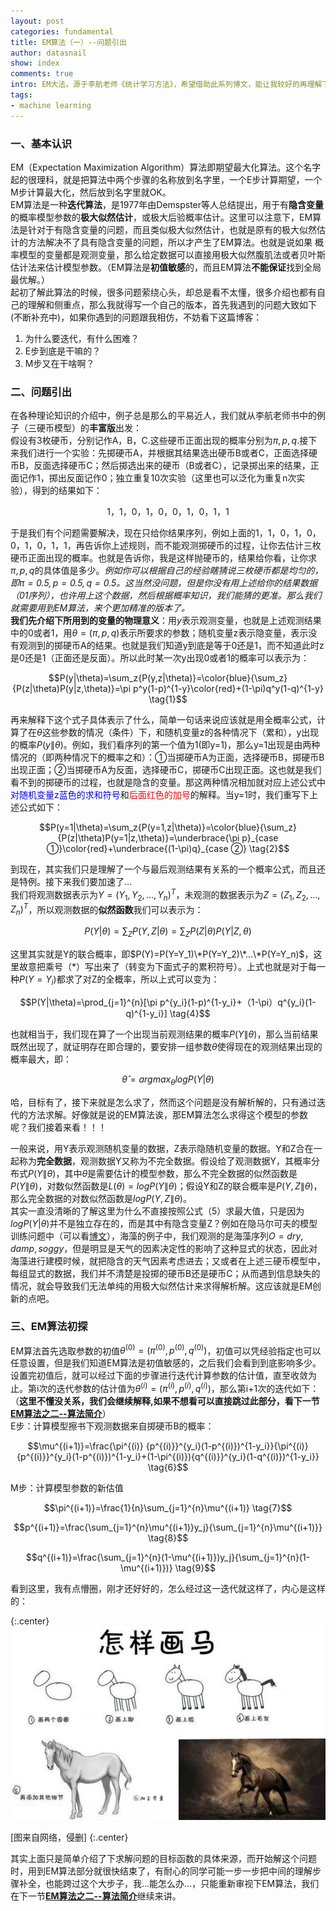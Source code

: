 ```yaml
---
layout: post
categories: fundamental
title: EM算法（一）--问题引出
author: datasnail
show: index
comments: true
intro: EM大法。源于李航老师《统计学习方法》，希望借助此系列博文，能让我较好的再理解下EM算法。
tags:
- machine learning
---
```


### 一、基本认识
EM（Expectation Maximization Algorithm）算法即期望最大化算法。这个名字起的很理科，就是把算法中两个步骤的名称放到名字里，一个E步计算期望，一个M步计算最大化，然后放到名字里就OK。  
EM算法是一种**迭代算法**，是1977年由Demspster等人总结提出，用于有**隐含变量**的概率模型参数的**极大似然估计**，或极大后验概率估计。这里可以注意下，EM算法是针对于有隐含变量的问题，而且类似极大似然估计，也就是原有的极大似然估计的方法解决不了具有隐含变量的问题，所以才产生了EM算法。也就是说如果 概率模型的变量都是观测变量，那么给定数据可以直接用极大似然腹肌法或者贝叶斯估计法来估计模型参数。（EM算法是**初值敏感**的，而且EM算法**不能保证**找到全局最优解。）   
起初了解此算法的时候，很多问题萦绕心头，却总是看不太懂，很多介绍也都有自己的理解和侧重点，那么我就得写一个自己的版本，首先我遇到的问题大致如下(不断补充中)，如果你遇到的问题跟我相仿，不妨看下这篇博客：  
1. 为什么要迭代，有什么困难？
2. E步到底是干嘛的？
3. M步又在干啥啊？

### 二、问题引出
在各种理论知识的介绍中，例子总是那么的平易近人，我们就从李航老师书中的例子（三硬币模型）的**丰富版**出发：  
假设有3枚硬币，分别记作A，B，C.这些硬币正面出现的概率分别为$\pi, p, q$.接下来我们进行一个实验：先掷硬币A，并根据其结果选出硬币B或者C，正面选择硬币B，反面选择硬币C；然后掷选出来的硬币（B或者C），记录掷出来的结果，正面记作1，掷出反面记作0；独立重复10次实验（这里也可以泛化为重复n次实验），得到的结果如下：  

$$1，1，0，1，0，0，1，0，1，1$$

于是我们有个问题需要解决，现在只给你结果序列，例如上面的$1，1，0，1，0，0，1，0，1，1$，再告诉你上述规则，而不能观测掷硬币的过程，让你去估计三枚硬币正面出现的概率。也就是告诉你，我是这样抛硬币的，结果给你看，让你求$\pi, p, q$的具体值是多少。*例如你可以根据自己的经验瞎猜说三枚硬币都是均匀的，即$\pi=0.5, p=0.5, q=0.5$。这当然没问题，但是你没有用上述给你的结果数据（01序列），也许用上这个数据，然后根据概率知识，我们能猜的更准。那么我们就需要用到EM算法，来个更加精准的版本了。*  
**我们先介绍下所用到的变量的物理意义**：用$y$表示观测变量，也就是上述观测结果中的0或者1，用$\theta = (\pi, p, q)$表示所要求的参数；随机变量z表示隐变量，表示没有观测到的掷硬币A的结果。也就是我们知道y到底是等于0还是1，而不知道此时z是0还是1（正面还是反面）。所以此时某一次y出现0或者1的概率可以表示为：  

$$P(y|\theta)=\sum_z{P(y,z|\theta)}=\color{blue}{\sum_z}{P(z|\theta)P(y|z,\theta)}=\pi p^y(1-p)^{1-y}\color{red}+(1-\pi)q^y(1-q)^{1-y} \tag{1}$$

再来解释下这个式子具体表示了什么，简单一句话来说应该就是用全概率公式，计算了在$\theta$这些参数的情况（条件）下，和随机变量z的各种情况下（累和），y出现的概率$P(y\|\theta)$。例如，我们看序列的第一个值为1(即y=1)，那么y=1出现是由两种情况的（即两种情况下的概率之和）：①当掷硬币A为正面，选择硬币B，掷硬币B出现正面；②当掷硬币A为反面，选择硬币C，掷硬币C出现正面。这也就是我们看不到的掷硬币的过程，也就是隐含的变量。那这两种情况相加就对应上述公式中<span style='color:blue'>对随机变量z蓝色的求和符号</span>和<span style='color:red'>后面红色的加号</span>的解释。当y=1时，我们重写下上述公式如下：    

$$P(y=1|\theta)=\sum_z{P(y=1,z|\theta)}=\color{blue}{\sum_z}{P(z|\theta)P(y=1|z,\theta)}=\underbrace{\pi p}_{case ①}\color{red}+\underbrace{(1-\pi)q}_{case ②} \tag{2}$$

到现在，其实我们只是理解了一个与最后观测结果有关系的一个概率公式，而且还是特例。接下来我们要加速了...   
我们将观测数据表示为$Y=(Y_1,Y_2,...,Y_n)^T$，未观测的数据表示为$Z=(Z_1,Z_2,...,Z_n)^T$，所以观测数据的**似然函数**我们可以表示为：  

$$P(Y|\theta)=\sum_Z{P(Y,Z|\theta)}=\sum_Z{P(Z|\theta)P(Y|Z,\theta)} \tag{3}$$

这里其实就是Y的联合概率，即$P(Y)=P(Y=Y_1)\*P(Y=Y_2)\*...\*P(Y=Y_n)$，这里故意把乘号（*）写出来了（转变为下面式子的累积符号）。上式也就是对于每一种$P(Y=Y_i)$都求了对Z的全概率，所以上式可以变为：  

$$P(Y|\theta)=\prod_{j=1}^{n}[\pi p^{y_i}(1-p)^{1-y_i}+（1-\pi）q^{y_i}(1-q)^{1-y_i}] \tag{4}$$

也就相当于，我们现在算了一个出现当前观测结果的概率$P(Y\|\theta)$，那么当前结果既然出现了，就证明存在即合理的，要安排一组参数$\theta$使得现在的观测结果出现的概率最大，即：

$$\hat{\theta}=arg{max}_{\theta}logP(Y|\theta) \tag{5}$$

哈，目标有了，接下来就是怎么求了，然而这个问题是没有解析解的，只有通过迭代的方法求解。好像就是说的EM算法诶，那EM算法怎么求得这个模型的参数呢？我们接着来看！！！

一般来说，用Y表示观测随机变量的数据，Z表示隐随机变量的数据。Y和Z合在一起称为**完全数据**，观测数据Y又称为不完全数据。假设给了观测数据Y，其概率分布式$P(Y\|\theta)$，其中$\theta$是需要估计的模型参数，那么不完全数据的似然函数是$P(Y\|\theta)$，对数似然函数是$L(\theta)=logP(Y\|\theta)$；假设Y和Z的联合概率是$P(Y,Z\|\theta)$，那么完全数据的对数似然函数是$logP(Y,Z\|\theta)$。  
其实一直没清晰的了解这里为什么不直接按照公式（5）求最大值，只是因为$logP(Y|\theta)$并不是独立存在的，而是其中有隐含变量Z？例如在隐马尔可夫的模型训练问题中（可以看[博文](https://blog.csdn.net/u014688145/article/details/53046765)），海藻的例子中，我们观测的是海藻序列$O={dry,damp,soggy}$，但是明显是天气的因素决定性的影响了这种显式的状态，因此对海藻进行建模时候，就把隐含的天气因素考虑进去；又或者在上述三硬币模型中，每组显式的数据，我们并不清楚是投掷的硬币B还是硬币C；从而遇到信息缺失的情况，就会导致我们无法单纯的用极大似然估计来求得解析解。这应该就是EM创新的点吧。


### 三、EM算法初探 
EM算法首先选取参数的初值$\theta^{(0)}=(\pi^{(0)},p^{(0)},q^{(0)})$，初值可以凭经验指定也可以任意设置，但是我们知道EM算法是初值敏感的，之后我们会看到到底影响多少。设置完初值后，就可以经过下面的步骤进行迭代计算参数的估计值，直至收敛为止。第i次的迭代参数的估计值为$\theta^{(i)}=(\pi^{(i)},p^{(i)},q^{(i)})$，那么第i+1次的迭代如下：（**这里不懂没关系，我们会继续解释,如果不想看可以直接跳过此部分，看下一节[EM算法之二--算法简介](/fundamental/2018/08/09/machine_learning_em2.html)**）  
E步：计算模型擦书下观测数据来自掷硬币B的概率：  

$$\mu^{(i+1)}=\frac{\pi^{(i)} {p^{(i)}}^{y_i}(1-p^{(i)})^{1-y_i}}{\pi^{(i)} {p^{(i)}}^{y_i}(1-p^{(i)})^{1-y_i}+(1-\pi^{(i)}){q^{(i)}}^{y_i}(1-q^{(i)})^{1-y_i}} \tag{6}$$

M步：计算模型参数的新估值  

$$\pi^{(i+1)}=\frac{1}{n}\sum_{j=1}^{n}\mu^{(i+1)} \tag{7}$$


$$p^{(i+1)}=\frac{\sum_{j=1}^{n}\mu^{(i+1)}y_j}{\sum_{j=1}^{n}\mu^{(i+1)}} \tag{8}$$


$$q^{(i+1)}=\frac{\sum_{j=1}^{n}(1-\mu^{(i+1)})y_j}{\sum_{j=1}^{n}(1-\mu^{(i+1)})} \tag{9}$$

看到这里，我有点懵圈，刚才还好好的，怎么经过这一迭代就这样了，内心是这样的：

{:.center}
![](/postimg/em/drawhorse.png)

[图来自网络，侵删]
{:.center}

其实上面只是简单介绍了下求解问题的目标函数的具体来源，而开始解这个问题时，用到EM算法部分就很快结束了，有耐心的同学可能一步一步把中间的理解步骤补全，也能跨过这个大步子，我...能怎么办...，只能重新审视下EM算法，我们在下一节[**EM算法之二--算法简介**](/fundamental/2018/08/09/machine_learning_em2.html)继续来讲。
